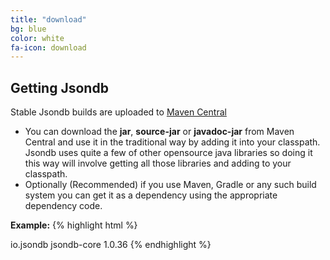 ```yaml
---
title: "download"
bg: blue
color: white
fa-icon: download
---
```


## Getting Jsondb

Stable Jsondb builds are uploaded to [Maven Central](http://search.maven.org/#search%7Cgav%7C1%7Cg%3A%22io.jsondb%22%20AND%20a%3A%22jsondb-core%22)

- You can download the **jar**, **source-jar** or **javadoc-jar** from Maven Central and use it in the traditional way by adding it into your classpath. Jsondb uses quite a few of other opensource java libraries so doing it this way will involve getting all those libraries and adding to your classpath.
- Optionally (Recommended) if you use Maven, Gradle or any such build system you can get it as a dependency using the appropriate dependency code.

**Example:**
{% highlight html %}
<!-- https://mvnrepository.com/artifact/io.jsondb/jsondb-core -->
<dependency>
  <groupId>io.jsondb</groupId>
  <artifactId>jsondb-core</artifactId>
  <version>1.0.36</version>
</dependency>
{% endhighlight %}
